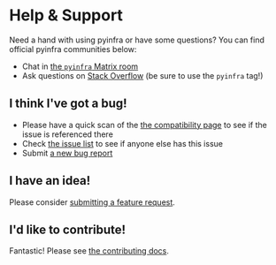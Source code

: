 # Help & Support

Need a hand with using pyinfra or have some questions? You can find official pyinfra communities below:

+ Chat in [the `pyinfra` Matrix room](https://matrix.to/#/#pyinfra:matrix.org)
+ Ask questions on [Stack Overflow](https://stackoverflow.com/questions/tagged/pyinfra) (be sure to use the `pyinfra` tag!)

## I think I've got a bug!

+ Please have a quick scan of the [the compatibility page](./compatibility) to see if the issue is referenced there
+ Check [the issue list](https://github.com/Fizzadar/pyinfra/issues) to see if anyone else has this issue
+ Submit [a new bug report](https://github.com/Fizzadar/pyinfra/issues/new/choose)

## I have an idea!

Please consider [submitting a feature request](https://github.com/Fizzadar/pyinfra/issues/new/choose).

## I'd like to contribute!

Fantastic! Please see [the contributing docs](./contributing).

